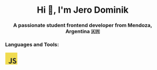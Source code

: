 <h1 align="center">Hi 👋, I'm Jero Dominik</h1>
<h3 align="center">A passionate student frontend developer from Mendoza, Argentina 🇦🇷</h3>

<h3 align="left">Languages and Tools:</h3>

<p align="left"> <a href="https://developer.mozilla.org/en-US/docs/Web/JavaScript" target="_blank" rel="noreferrer"> <img src="https://raw.githubusercontent.com/devicons/devicon/master/icons/javascript/javascript-original.svg" alt="javascript" width="40" height="40"/> </a> </p>
